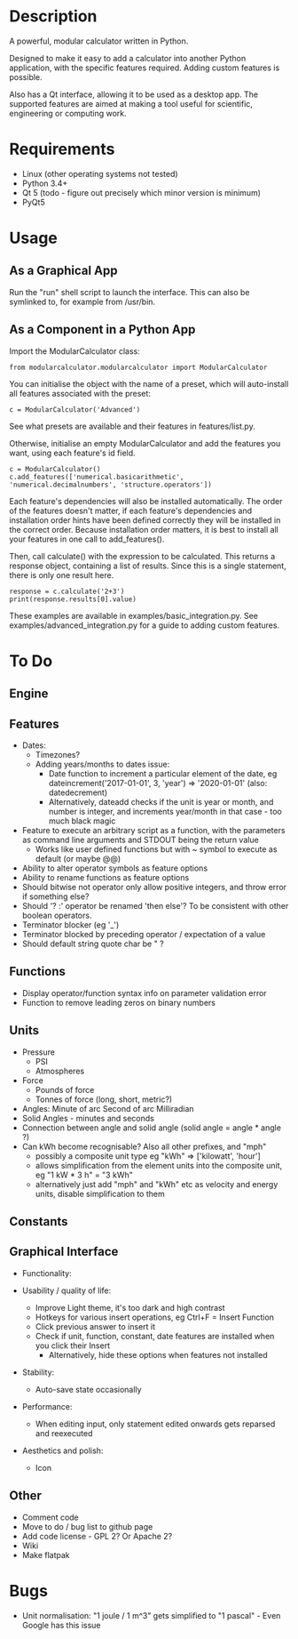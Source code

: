 # Description

A powerful, modular calculator written in Python.

Designed to make it easy to add a calculator into another Python application, with the specific features required. Adding custom features is possible.

Also has a Qt interface, allowing it to be used as a desktop app. The supported features are aimed at making a tool useful for scientific, engineering or computing work.


# Requirements

* Linux (other operating systems not tested)
* Python 3.4+
* Qt 5 (todo - figure out precisely which minor version is minimum)
* PyQt5


# Usage

## As a Graphical App
Run the "run" shell script to launch the interface. This can also be symlinked to, for example from /usr/bin.

## As a Component in a Python App
Import the ModularCalculator class:
```
from modularcalculator.modularcalculator import ModularCalculator
```

You can initialise the object with the name of a preset, which will auto-install all features associated with the preset:
```
c = ModularCalculator('Advanced')
```
See what presets are available and their features in features/list.py.

Otherwise, initialise an empty ModularCalculator and add the features you want, using each feature's id field.
```
c = ModularCalculator()
c.add_features(['numerical.basicarithmetic', 'numerical.decimalnumbers', 'structure.operators'])
```
Each feature's dependencies will also be installed automatically. The order of the features doesn't matter, if each feature's dependencies and installation order hints have been defined correctly they will be installed in the correct order. Because installation order matters, it is best to install all your features in one call to add_features().

Then, call calculate() with the expression to be calculated. This returns a response object, containing a list of results. Since this is a single statement, there is only one result here.

```
response = c.calculate('2+3')
print(response.results[0].value)
```

These examples are available in examples/basic_integration.py. See examples/advanced_integration.py for a guide to adding custom features.


# To Do

## Engine

## Features
* Dates:
	* Timezones?
	* Adding years/months to dates issue:
		* Date function to increment a particular element of the date, eg dateincrement('2017-01-01', 3, 'year') => '2020-01-01' (also: datedecrement)
		* Alternatively, dateadd checks if the unit is year or month, and number is integer, and increments year/month in that case - too much black magic
* Feature to execute an arbitrary script as a function, with the parameters as command line arguments and STDOUT being the return value
	* Works like user defined functions but with ~ symbol to execute as default (or maybe @@)
* Ability to alter operator symbols as feature options
* Ability to rename functions as feature options
* Should bitwise not operator only allow positive integers, and throw error if something else?
* Should '? :' operator be renamed 'then else'? To be consistent with other boolean operators.
* Terminator blocker (eg '\_')
* Terminator blocked by preceding operator / expectation of a value
* Should default string quote char be " ?

## Functions
* Display operator/function syntax info on parameter validation error
* Function to remove leading zeros on binary numbers

## Units
* Pressure
	* PSI
	* Atmospheres
* Force
	* Pounds of force
	* Tonnes of force (long, short, metric?)
* Angles:
	Minute of arc
	Second of arc
	Milliradian
* Solid Angles - minutes and seconds
* Connection between angle and solid angle (solid angle = angle * angle ?)
* Can kWh become recognisable? Also all other prefixes, and "mph"
	* possibly a composite unit type eg "kWh" => ['kilowatt', 'hour']
	* allows simplification from the element units into the composite unit, eg "1 kW * 3 h" = "3 kWh"
	* alternatively just add "mph" and "kWh" etc as velocity and energy units, disable simplification to them

## Constants

## Graphical Interface
* Functionality:

* Usability / quality of life:
	* Improve Light theme, it's too dark and high contrast
	* Hotkeys for various insert operations, eg Ctrl+F = Insert Function
	* Click previous answer to insert it
	* Check if unit, function, constant, date features are installed when you click their Insert
		* Alternatively, hide these options when features not installed

* Stability:
	* Auto-save state occasionally

* Performance:
	* When editing input, only statement edited onwards gets reparsed and reexecuted

* Aesthetics and polish:
	* Icon

## Other
* Comment code
* Move to do / bug list to github page
* Add code license - GPL 2? Or Apache 2?
* Wiki
* Make flatpak


# Bugs

* Unit normalisation: "1 joule / 1 m^3" gets simplified to "1 pascal" - Even Google has this issue
